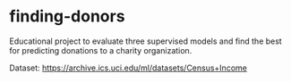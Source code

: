 # finding-donors
Educational project to evaluate three supervised models and find the best for predicting donations to a charity organization.

Dataset:  https://archive.ics.uci.edu/ml/datasets/Census+Income
